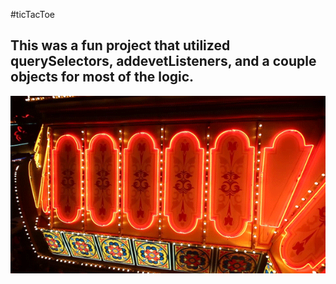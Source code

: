 #ticTacToe

## This was a fun project that utilized querySelectors, addevetListeners, and a couple objects for most of the logic.

![Game Board](image/casino.gif)
